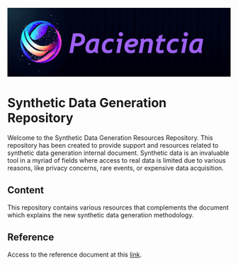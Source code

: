 ![Data Generation Banner](./images/pacientcia.jpg)

# Synthetic Data Generation Repository

Welcome to the Synthetic Data Generation Resources Repository. This repository has been created to provide support and resources related to synthetic data generation internal document. Synthetic data is an invaluable tool in a myriad of fields where access to real data is limited due to various reasons, like privacy concerns, rare events, or expensive data acquisition.

## Content

This repository contains various resources that complements the document which explains the new synthetic data generation methodology.

## Reference

Access to the reference document at this [link](./docs/synthetic_data.pdf).